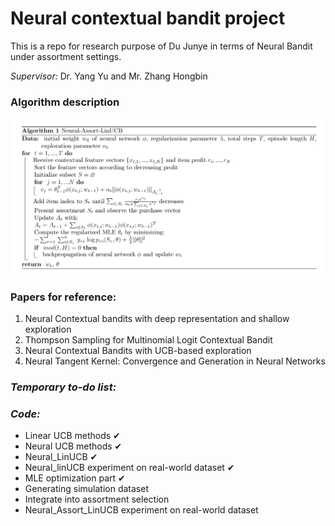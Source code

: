 # Neural contextual bandit project  
This is a repo for research purpose of Du Junye in terms of Neural Bandit under assortment settings.  
  
*Supervisor:* Dr. Yang Yu and Mr. Zhang Hongbin

### Algorithm description
![Alt text](readme_fig/3fig.png)
### Papers for reference:
1. Neural Contextual bandits with deep representation and shallow exploration
2. Thompson Sampling for Multinomial Logit Contextual Bandit
3. Neural Contextual Bandits with UCB-based exploration 
4. Neural Tangent Kernel: Convergence and Generation in Neural Networks


### *Temporary to-do list:*   
### *Code:*   
- Linear UCB methods     &#10004;
-  Neural UCB methods   &#10004;
-  Neural_LinUCB   &#10004;
-  Neural_linUCB experiment on real-world dataset  &#10004;
-  MLE optimization part   &#10004;
-  Generating simulation dataset   
-  Integrate into assortment selection 
-  Neural_Assort_LinUCB experiment on real-world dataset

